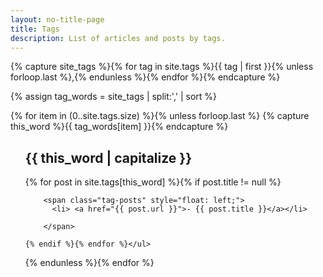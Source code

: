 ```yaml
---
layout: no-title-page
title: Tags
description: List of articles and posts by tags.
---
```


<!-- Get the tag name for every tag on the site and set them
to the `site_tags` variable. -->
{% capture site_tags %}{% for tag in site.tags %}{{ tag | first }}{% unless forloop.last %},{% endunless %}{% endfor %}{% endcapture %}

<!-- `tag_words` is a sorted array of the tag names. -->
{% assign tag_words = site_tags | split:',' | sort %}

<!-- Build the Page -->

<!-- List of all tags -->
<!--<div class="">
<h1>All Tags</h1>
{% for item in (0..site.tags.size) %}{% unless forloop.last %}
{% capture this_word %}{{ tag_words[item]  }}{% endcapture %}
<a class="tags-a" href="#{{ this_word | cgi_escape }}">{{ this_word | capitalize  }}</a>
{% endunless %}
{% endfor %}
</div> -->
<!-- Posts by Tag -->

<div style="clear:both" class="tags-content">
  {% for item in (0..site.tags.size) %}{% unless forloop.last %}
    {% capture this_word %}{{ tag_words[item]  }}{% endcapture %}
    <ul class="tag-list">
    <h2 id="{{this_word}}" class="tags-h2" >{{ this_word | capitalize  }}</h2>
    {% for post in site.tags[this_word] %}{% if post.title != null %}

        <span class="tag-posts" style="float: left;">
          <li> <a href="{{ post.url }}">- {{ post.title }}</a></li>

        </span>

    {% endif %}{% endfor %}</ul>
  {% endunless %}{% endfor %}
</div>
